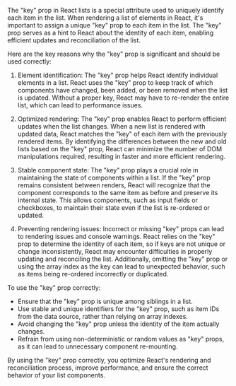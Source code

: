 The "key" prop in React lists is a special attribute used to uniquely identify each item in the list. When rendering a list of elements in React, it's important to assign a unique "key" prop to each item in the list. The "key" prop serves as a hint to React about the identity of each item, enabling efficient updates and reconciliation of the list.

Here are the key reasons why the "key" prop is significant and should be used correctly:

01. Element identification: The "key" prop helps React identify individual elements in a list. React uses the "key" prop to keep track of which components have changed, been added, or been removed when the list is updated. Without a proper key, React may have to re-render the entire list, which can lead to performance issues.

02. Optimized rendering: The "key" prop enables React to perform efficient updates when the list changes. When a new list is rendered with updated data, React matches the "key" of each item with the previously rendered items. By identifying the differences between the new and old lists based on the "key" prop, React can minimize the number of DOM manipulations required, resulting in faster and more efficient rendering.

03. Stable component state: The "key" prop plays a crucial role in maintaining the state of components within a list. If the "key" prop remains consistent between renders, React will recognize that the component corresponds to the same item as before and preserve its internal state. This allows components, such as input fields or checkboxes, to maintain their state even if the list is re-ordered or updated.

04. Preventing rendering issues: Incorrect or missing "key" props can lead to rendering issues and console warnings. React relies on the "key" prop to determine the identity of each item, so if keys are not unique or change inconsistently, React may encounter difficulties in properly updating and reconciling the list. Additionally, omitting the "key" prop or using the array index as the key can lead to unexpected behavior, such as items being re-ordered incorrectly or duplicated.

To use the "key" prop correctly:

- Ensure that the "key" prop is unique among siblings in a list.
- Use stable and unique identifiers for the "key" prop, such as item IDs from the data source, rather than relying on array indexes.
- Avoid changing the "key" prop unless the identity of the item actually changes.
- Refrain from using non-deterministic or random values as "key" props, as it can lead to unnecessary component re-mounting.

By using the "key" prop correctly, you optimize React's rendering and reconciliation process, improve performance, and ensure the correct behavior of your list components.